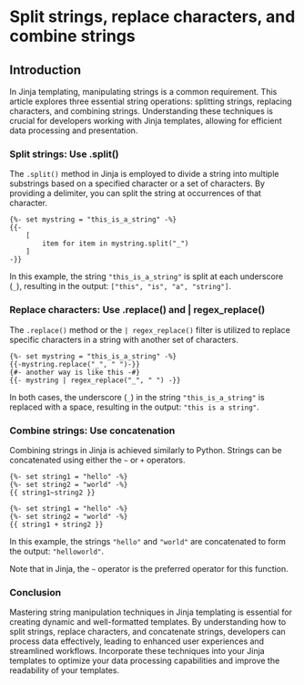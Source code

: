 # Split strings, replace characters, and combine strings

## **Introduction**

In Jinja templating, manipulating strings is a common requirement. This article explores three essential string operations: splitting strings, replacing characters, and combining strings. Understanding these techniques is crucial for developers working with Jinja templates, allowing for efficient data processing and presentation.

### **Split strings: Use .split()**

The `.split()` method in Jinja is employed to divide a string into multiple substrings based on a specified character or a set of characters. By providing a delimiter, you can split the string at occurrences of that character.

```django
{%- set mystring = "this_is_a_string" -%}
{{- 
    [
        item for item in mystring.split("_")
    ] 
-}}
```

In this example, the string `"this_is_a_string"` is split at each underscore (`_`), resulting in the output: `["this", "is", "a", "string"]`.

### **Replace characters: Use .replace() and | regex\_replace()**

The `.replace()` method or the `| regex_replace()` filter is utilized to replace specific characters in a string with another set of characters.

```django
{%- set mystring = "this_is_a_string" -%}
{{-mystring.replace("_", " ")-}}
{#- another way is like this -#}
{{- mystring | regex_replace("_", " ") -}}
```

In both cases, the underscore (`_`) in the string `"this_is_a_string"` is replaced with a space, resulting in the output: `"this is a string"`.

### **Combine strings: Use concatenation**

Combining strings in Jinja is achieved similarly to Python. Strings can be concatenated using either the `~` or `+` operators.

```django
{%- set string1 = "hello" -%}
{%- set string2 = "world" -%}
{{ string1~string2 }}
```

```django
{%- set string1 = "hello" -%}
{%- set string2 = "world" -%}
{{ string1 + string2 }}
```

In this example, the strings `"hello"` and `"world"` are concatenated to form the output: `"helloworld"`.

Note that in Jinja, the `~` operator is the preferred operator for this function.

### **Conclusion**

Mastering string manipulation techniques in Jinja templating is essential for creating dynamic and well-formatted templates. By understanding how to split strings, replace characters, and concatenate strings, developers can process data effectively, leading to enhanced user experiences and streamlined workflows. Incorporate these techniques into your Jinja templates to optimize your data processing capabilities and improve the readability of your templates.
